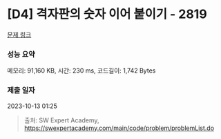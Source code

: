 # [D4] 격자판의 숫자 이어 붙이기 - 2819 

[문제 링크](https://swexpertacademy.com/main/code/problem/problemDetail.do?contestProbId=AV7I5fgqEogDFAXB) 

### 성능 요약

메모리: 91,160 KB, 시간: 230 ms, 코드길이: 1,742 Bytes

### 제출 일자

2023-10-13 01:25



> 출처: SW Expert Academy, https://swexpertacademy.com/main/code/problem/problemList.do